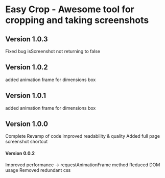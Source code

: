 
# Easy Crop - Awesome tool for cropping and taking screenshots

## Version 1.0.3
Fixed bug isScreenshot not returning to false

## Version 1.0.2
added animation frame for dimensions box
##  Version 1.0.1
added animation frame for dimensions box

##  Version 1.0.0
Complete Revamp of code improved readability & quality
Added full page screenshot shortcut

#### Version 0.0.2
Improved performance -> requestAnimationFrame method
Reduced DOM usage
Removed redundant css
